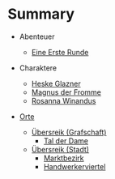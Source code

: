# Summary

* Abenteuer
  * [Eine Erste Runde](docs/Abenteuer/Eine%20Erste%20Runde.md)

* Charaktere
  * [Heske Glazner](docs/Charaktere/Heske%20Glazner.md)
  * [Magnus der Fromme](docs/Charaktere/Magnus%20der%20Fromme.md)
  * [Rosanna Winandus](docs/Charaktere/Rosanna%20Winandus.md)

* [Orte](docs/Orte/Orte.md)
  * [Übersreik (Grafschaft)](docs/Orte/Übersreik-Grafschaft/Übersreik-Grafschaft.md)
    * [Tal der Dame](docs/Orte/Übersreik-Grafschaft/Tal%20der%20Dame.md)
  * [Übersreik (Stadt)](docs/Orte/Übersreik-Stadt/Übersreik-Stadt.md)
    * [Marktbezirk](docs/Orte/Übersreik-Stadt/Marktbezirk.md)
    * [Handwerkerviertel](docs/Orte/Übersreik-Stadt/Handwerkerviertel.md)
